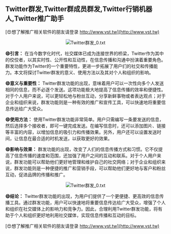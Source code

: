 ## **Twitter群发,Twitter群成员群发,Twitter行销机器人,Twitter推广助手**

[😍想了解推广相关软件的朋友请登录 http://www.vst.tw](http://www.vst.tw)

 <center><img src="https://vst.tw/MP4/tuiguang/png/8.png" alt="Twitter群发_0.txt"></center>

**😄引言：**
在当今数字化时代，社交媒体已成为连接世界的桥梁，Twitter作为其中的佼佼者，以其实时性、公开性和互动性，在信息传播和沟通中扮演着重要角色。群发功能作为Twitter的一个重要特性，更进一步拓展了用户们的社交和传播能力。本文将探讨Twitter群发的意义、使用方法以及其对个人和组织的影响。

**😄意义与重要性：**
Twitter群发功能的出现，意味着用户可以一次性向多个人发送相同的信息，而不必逐个发送。这项功能极大地提高了信息传播的效率和便捷性。对于个人用户来说，可以更轻松地与粉丝互动，分享新鲜事物或者表达观点；对于企业和组织来说，群发功能则是一种有效的推广和宣传工具，可以快速地将重要信息传达给广大受众。

**😄使用方法：**
使用Twitter群发功能非常简单。用户只需编写一条要发送的信息，然后选择多个接收者，即可一键完成发送。在编写信息时，还可以添加图片、链接等丰富的内容，以增加信息的吸引力和传播效果。另外，用户还可以设置发送时间，让信息在最合适的时机发送，以获取更好的效果。

**😄影响与效果：**
群发功能的出现，改变了人们的信息传播方式和习惯。它不仅提高了信息传播的速度和范围，还加强了用户之间的互动和联系。对于个人用户来说，群发功能可以帮助他们更好地管理和维护自己的社交网络；对于企业和组织来说，群发功能则是一种便捷的推广和营销手段，可以帮助他们更好地与客户和粉丝互动，促进品牌的传播和推广。

 <center><img src="https://vst.tw/MP4/tuiguang/png/8.png" alt="Twitter群发_0.txt"></center>

**😄结论：**
Twitter群发功能的出现，为用户们提供了一个更便捷、更高效的信息传播工具。通过群发功能，用户可以快速地将重要信息传达给广大受众，增强了个人和组织在社交媒体上的影响力和竞争力。因此，合理利用Twitter群发功能，将有助于个人和组织更好地利用社交媒体，实现信息传播和互动的目标。

[😍想了解推广相关软件的朋友请登录 http://www.vst.tw](http://www.vst.tw)




